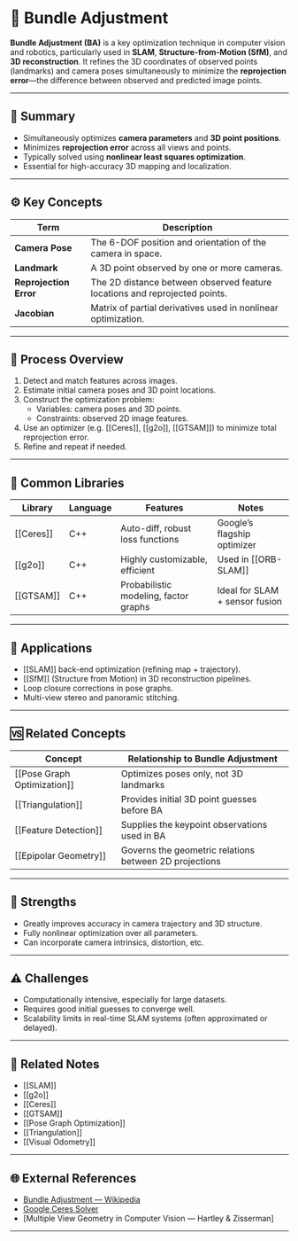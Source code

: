 # 📸 Bundle Adjustment

**Bundle Adjustment (BA)** is a key optimization technique in computer vision and robotics, particularly used in **SLAM**, **Structure-from-Motion (SfM)**, and **3D reconstruction**. It refines the 3D coordinates of observed points (landmarks) and camera poses simultaneously to minimize the **reprojection error**—the difference between observed and predicted image points.

---

## 🧠 Summary

- Simultaneously optimizes **camera parameters** and **3D point positions**.
- Minimizes **reprojection error** across all views and points.
- Typically solved using **nonlinear least squares optimization**.
- Essential for high-accuracy 3D mapping and localization.

---

## ⚙️ Key Concepts

| Term                  | Description                                                                 |
|-----------------------|-----------------------------------------------------------------------------|
| **Camera Pose**       | The 6-DOF position and orientation of the camera in space.                  |
| **Landmark**          | A 3D point observed by one or more cameras.                                 |
| **Reprojection Error**| The 2D distance between observed feature locations and reprojected points.  |
| **Jacobian**          | Matrix of partial derivatives used in nonlinear optimization.               |

---

## 🔄 Process Overview

1. Detect and match features across images.
2. Estimate initial camera poses and 3D point locations.
3. Construct the optimization problem:
   - Variables: camera poses and 3D points.
   - Constraints: observed 2D image features.
4. Use an optimizer (e.g. [[Ceres]], [[g2o]], [[GTSAM]]) to minimize total reprojection error.
5. Refine and repeat if needed.

---

## 🧪 Common Libraries

| Library     | Language | Features                            | Notes                          |
|-------------|----------|-------------------------------------|--------------------------------|
| [[Ceres]]   | C++      | Auto-diff, robust loss functions     | Google’s flagship optimizer    |
| [[g2o]]     | C++      | Highly customizable, efficient       | Used in [[ORB-SLAM]]          |
| [[GTSAM]]   | C++      | Probabilistic modeling, factor graphs| Ideal for SLAM + sensor fusion |

---

## 🔧 Applications

- [[SLAM]] back-end optimization (refining map + trajectory).
- [[SfM]] (Structure from Motion) in 3D reconstruction pipelines.
- Loop closure corrections in pose graphs.
- Multi-view stereo and panoramic stitching.

---

## 🆚 Related Concepts

| Concept               | Relationship to Bundle Adjustment                              |
|------------------------|----------------------------------------------------------------|
| [[Pose Graph Optimization]] | Optimizes poses only, not 3D landmarks                        |
| [[Triangulation]]          | Provides initial 3D point guesses before BA                    |
| [[Feature Detection]]       | Supplies the keypoint observations used in BA                 |
| [[Epipolar Geometry]]      | Governs the geometric relations between 2D projections         |

---

## 🧩 Strengths

- Greatly improves accuracy in camera trajectory and 3D structure.
- Fully nonlinear optimization over all parameters.
- Can incorporate camera intrinsics, distortion, etc.

---

## ⚠️ Challenges

- Computationally intensive, especially for large datasets.
- Requires good initial guesses to converge well.
- Scalability limits in real-time SLAM systems (often approximated or delayed).

---

## 🔗 Related Notes

- [[SLAM]]
- [[g2o]]
- [[Ceres]]
- [[GTSAM]]
- [[Pose Graph Optimization]]
- [[Triangulation]]
- [[Visual Odometry]]

---

## 🌐 External References

- [Bundle Adjustment — Wikipedia](https://en.wikipedia.org/wiki/Bundle_adjustment)
- [Google Ceres Solver](http://ceres-solver.org/)
- [Multiple View Geometry in Computer Vision — Hartley & Zisserman]

---
